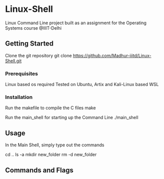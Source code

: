 # Linux-Shell

Linux Command Line project built as an assignment for the Operating Systems course @IIIT-Delhi


## Getting Started

Clone the git repository
git clone https://github.com/Madhur-iiitd/Linux-Shell.git



### Prerequisites

Linux based os required
Tested on Ubuntu, Artix and Kali-Linux based WSL


### Installation

Run the makefile to compile the C files
make

Run the main_shell for starting up the Command Line
./main_shell

## Usage

In the Main Shell, simply type out the commands 

cd ..
ls -a
mkdir new_folder
rm -d new_folder

## Commands and Flags




